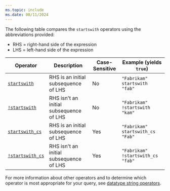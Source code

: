 ```yaml
---
ms.topic: include
ms.date: 08/11/2024
---
```


The following table compares the `startswith` operators using the abbreviations provided:

* RHS = right-hand side of the expression
* LHS = left-hand side of the expression

|Operator   |Description   |Case-Sensitive  |Example (yields `true`)  |
|-----------|--------------|----------------|-------------------------|
|[`startswith`](../query/startswith-operator.md) |RHS is an initial subsequence of LHS |No |`"Fabrikam" startswith "fab"`|
|[`!startswith`](../query/not-startswith-operator.md) |RHS isn't an initial subsequence of LHS |No |`"Fabrikam" !startswith "kam"`|
|[`startswith_cs`](../query/startswith-cs-operator.md)  |RHS is an initial subsequence of LHS |Yes |`"Fabrikam" startswith_cs "Fab"`|
|[`!startswith_cs`](../query/not-startswith-cs-operator.md) |RHS isn't an initial subsequence of LHS |Yes |`"Fabrikam" !startswith_cs "fab"`|

For more information about other operators and to determine which operator is most appropriate for your query, see [datatype string operators](../query/datatypes-string-operators.md).
